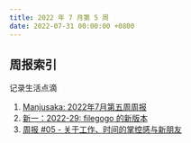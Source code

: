 ```yaml
---
title: 2022 年 7 月第 5 周
date: 2022-07-31 00:00:00 +0800
---
```


## 周报索引

记录生活点滴

<!--more-->

1. [Manjusaka: 2022年7月第五周周报](https://www.manjusaka.blog/weekly/2022-07-week5.html)
2. [新一：2022-29: filegogo 的新版本](https://awing.notion.site/2022-29-filegogo-2ee230b7971048988710f0d7dbe96a09)
3. [周报 #05 - 关于工作、时间的掌控感与新朋友](https://www.pseudoyu.com/zh/2022/07/31/weekly_review_20220731)